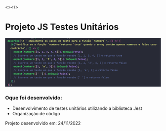 <></>

<h1>Projeto JS Testes Unitários</h1>

<img src="./img/img.png" />

<h3>Oque foi desenvolvido:</h3>

<ul>
  <li>Desenvolvimento de testes unitários utilizando a biblioteca Jest</li>
  <li>Organização de código</li>
</ul>

<p>Projeto desenvolvido em: 24/11/2022</p>